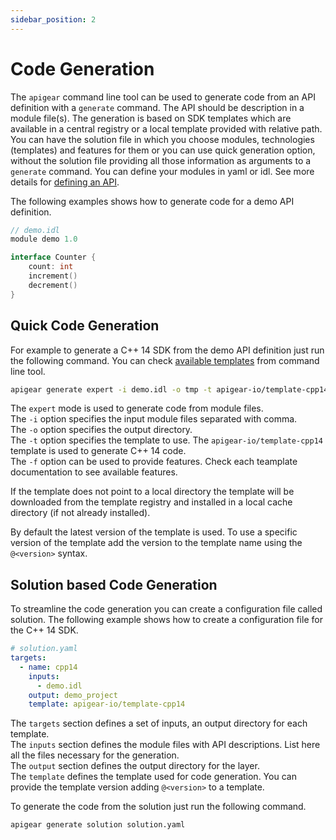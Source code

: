 ```yaml
---
sidebar_position: 2
---
```


# Code Generation

The `apigear` command line tool can be used to generate code from an API definition with a `generate` command.
The API should be description in a module file(s). The generation is based on SDK templates which are available in a central registry or a local template provided with relative path. You can have the solution file in which you choose modules, technologies (templates) and features for them or you can use quick generation option, without the solution file providing all those information as arguments to a `generate` command.
You can define your modules in yaml or idl. See more details for [defining an API](/docs/objectapi/modules).


The following examples shows how to generate code for a demo API definition.

```go
// demo.idl
module demo 1.0

interface Counter {
    count: int
    increment()
    decrement()
}
```

## Quick Code Generation
For example to generate a C++ 14 SDK from the demo API definition just run the following command. You can check [available templates](template.md#list-available-templates) from command line tool.

```bash
apigear generate expert -i demo.idl -o tmp -t apigear-io/template-cpp14 -f stubs
```

The `expert` mode is used to generate code from module files.<br />
The `-i` option specifies the input module files separated with comma.<br />
The `-o` option specifies the output directory.<br />
The `-t` option specifies the template to use. The `apigear-io/template-cpp14` template is used to generate C++ 14 code.<br />
The `-f` option can be used to provide features. Check each teamplate documentation to see available features. <br />

If the template does not point to a local directory the template will be downloaded from the template registry and installed in a local cache directory (if not already installed).<br />

By default the latest version of the template is used. To use a specific version of the template add the version to the template name using the `@<version>` syntax.

## Solution based Code Generation

To streamline the code generation you can create a configuration file called solution. The following example shows how to create a configuration file for the C++ 14 SDK.

```yaml
# solution.yaml
targets:
  - name: cpp14
    inputs:
      - demo.idl
    output: demo_project
    template: apigear-io/template-cpp14
```

The `targets` section defines a set of inputs, an output directory for each template.<br />
The `inputs` section defines the module files with API descriptions. List here all the files necessary for the generation. <br />
The `output` section defines the output directory for the layer.<br />
The `template` defines the template used for code generation. You can provide the template version adding `@<version>` to a template.<br />

To generate the code from the solution just run the following command.

```bash
apigear generate solution solution.yaml
```
